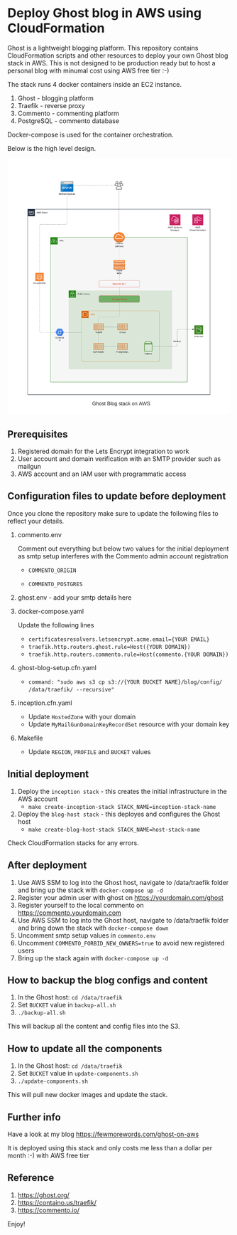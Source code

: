 # Deploy Ghost blog in AWS using CloudFormation

Ghost is a lightweight blogging platform. This repository contains CloudFormation scripts and other resources 
to deploy your own Ghost blog stack in AWS. This is not designed to be production ready but to host a personal blog with minumal cost using AWS free tier :-)

The stack runs 4 docker containers inside an EC2 instance.
  1. Ghost -  blogging platform
  2. Traefik - reverse proxy
  3. Commento - commenting platform
  4. PostgreSQL - commento database 

Docker-compose is used for the container orchestration.

Below is the high level design. 

![blog-design](diagrams/aws-ghost-hosting.png)

## Prerequisites
1. Registered domain for the Lets Encrypt integration to work
2. User account and domain verification with an SMTP provider such as mailgun
3. AWS account and an IAM user with programmatic access

## Configuration files to update before deployment
Once you clone the repository make sure to update the following files to reflect your details.

1. commento.env

   Comment out everything but below two values for the initial deployment as smtp setup 
   interferes with the Commento admin account registration
   
   * `COMMENTO_ORIGIN`
   
   * `COMMENTO_POSTGRES`

2. ghost.env - add your smtp details here
3. docker-compose.yaml
   
   Update the following lines
    
   * `certificatesresolvers.letsencrypt.acme.email={YOUR EMAIL}`
   * `traefik.http.routers.ghost.rule=Host({YOUR DOMAIN})`
   * `traefik.http.routers.commento.rule=Host(commento.{YOUR DOMAIN})`

4. ghost-blog-setup.cfn.yaml

   * `command: "sudo aws s3 cp s3://{YOUR BUCKET NAME}/blog/config/ /data/traefik/ --recursive"`

5. inception.cfn.yaml
   
   * Update `HostedZone` with your domain
   * Update `MyMailGunDomainKeyRecordSet` resource with your domain key

6. Makefile
   
   * Update `REGION`, `PROFILE` and `BUCKET` values


## Initial deployment
1. Deploy the `inception stack` - this creates the initial infrastructure in the AWS account
    - `make create-inception-stack STACK_NAME=inception-stack-name`
2. Deploy the `blog-host stack` - this deployes and configures the Ghost host
    - `make create-blog-host-stack STACK_NAME=host-stack-name` 

Check CloudFormation stacks for any errors.

## After deployment
1. Use AWS SSM to log into the Ghost host, navigate to /data/traefik folder and bring up the stack with `docker-compose up -d`
2. Register your admin user with ghost on https://yourdomain.com/ghost
3. Register yourself to the local commento on https://commento.yourdomain.com
4. Use AWS SSM to log into the Ghost host, navigate to /data/traefik folder and bring down the stack with `docker-compose down`
5. Uncomment smtp setup values in `commento.env`
6. Uncomment `COMMENTO_FORBID_NEW_OWNERS=true` to avoid new registered users 
6. Bring up the stack again with `docker-compose up -d`

## How to backup the blog configs and content
1. In the Ghost host: `cd /data/traefik`
2. Set `BUCKET` value in `backup-all.sh`
3. `./backup-all.sh`

This will backup all the content and config files into the S3. 

## How to update all the components
1. In the Ghost host: `cd /data/traefik`
2. Set `BUCKET` value in `update-components.sh`
3. `./update-components.sh`

This will pull new docker images and update the stack.

## Further info
Have a look at my blog https://fewmorewords.com/ghost-on-aws 

It is deployed using this stack and only costs me less than a dollar per month :-) with AWS free tier

## Reference
1. https://ghost.org/
2. https://containo.us/traefik/
3. https://commento.io/


Enjoy!
